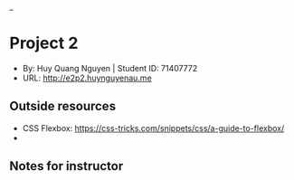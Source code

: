 _

# Project 2
+ By: Huy Quang Nguyen | Student ID: 71407772
+ URL: <http://e2p2.huynguyenau.me>

## Outside resources
+ CSS Flexbox: https://css-tricks.com/snippets/css/a-guide-to-flexbox/
+ 
## Notes for instructor

